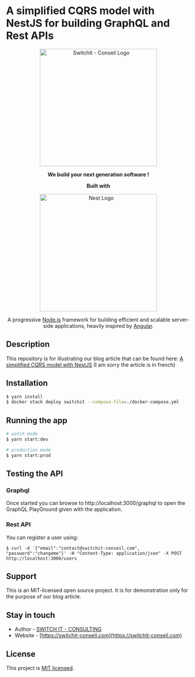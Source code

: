 # A simplified CQRS model with NestJS for building GraphQL and Rest APIs

<p align="center">
  <a href="http://switchit-conseil.com/" target="blank">
    <img src="https://switchit-conseil.com/wp-content/uploads/2019/08/switch-it-logo-1.png" width="320" alt="SwitchIt - Conseil Logo" />
  </a>
</p>

<p align="center"><strong>We build your next generation software !</strong></p>

<p align="center">
<strong>Built with</strong>
</p>

<p align="center">
  <a href="http://nestjs.com/" target="blank"><img src="https://nestjs.com/img/logo_text.svg" width="320" alt="Nest Logo" /></a>
</p>
  
<p align="center">A progressive <a href="http://nodejs.org" target="blank">Node.js</a> framework for building efficient and scalable server-side applications, heavily inspired by <a href="https://angular.io" target="blank">Angular</a>.</p>


## Description

This repository is for illustrating our blog article that can be found here: 
[A simplified CQRS model with NestJS]() (I am sorry the article is in french)

## Installation

```bash
$ yarn install
$ docker stack deploy switchit --compose-file=./docker-compose.yml
```

## Running the app

```bash
# watch mode
$ yarn start:dev

# production mode
$ yarn start:prod
```

## Testing the API

### Graphql

Once started you can browse to http://localhost:3000/graphql to open the GraphQL PlayGround given with the
application.

### Rest API

You can register a user using:

```
$ curl -d '{"email":"contact@switchit-conseil.com", "password":"changeme"}' -H "Content-Type: application/json" -X POST http://localhost:3000/users
```

## Support

This is an MIT-licensed open source project. It is for demonstration only for the purpose of our blog  article.

## Stay in touch

- Author - [SWITCH IT - CONSULTING](mailto:contact@switchit-conseil.com)
- Website - [https://switchit-conseil.com](https://switchit-conseil.com)

## License

  This project is [MIT licensed](LICENSE.md).
